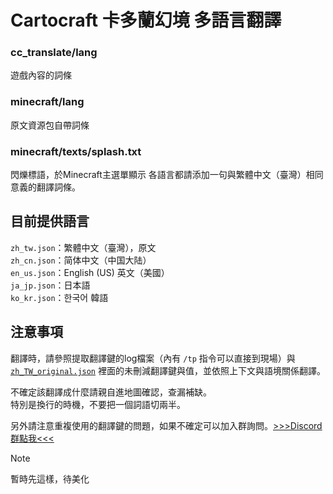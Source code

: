 # Cartocraft 卡多蘭幻境 多語言翻譯
### cc_translate/lang
遊戲內容的詞條
### minecraft/lang
原文資源包自帶詞條
### minecraft/texts/splash.txt
閃爍標語，於Minecraft主選單顯示
各語言都請添加一句與繁體中文（臺灣）相同意義的翻譯詞條。

## 目前提供語言
`zh_tw.json`：繁體中文（臺灣），原文 <br />
`zh_cn.json`：简体中文（中国大陆）<br />
`en_us.json`：English (US) 英文（美國）<br />
`ja_jp.json`：日本語<br />
`ko_kr.json`：한국어 韓語

## 注意事項
翻譯時，請參照提取翻譯鍵的log檔案（內有 `/tp` 指令可以直接到現場）與 [`zh_TW_original.json`](./zh_TW_original.json) 裡面的未刪減翻譯鍵與值，並依照上下文與語境關係翻譯。

不確定該翻譯成什麼請親自進地圖確認，查漏補缺。  
特別是換行的時機，不要把一個詞語切兩半。

另外請注意重複使用的翻譯鍵的問題，如果不確定可以加入群詢問。[>>>Discord 群點我<<<](https://discord.gg/UMYxwHyRNE)

> [!NOTE]
> 暫時先這樣，待美化
